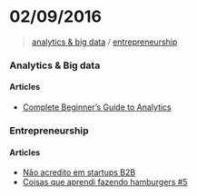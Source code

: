 # 02/09/2016

> [analytics & big data](#analytics--big-data) / [entrepreneurship](#entrepreneurship)

### Analytics & Big data

#### Articles
- [Complete Beginner’s Guide to Analytics](http://www.uxbooth.com/articles/complete-beginners-guide-to-web-analytics-and-measurement/)


### Entrepreneurship

#### Articles
- [Não acredito em startups B2B](https://medium.com/@luizgomes/n%C3%A3o-acredido-em-startups-b2b-44b80bed40c2#.c6dku4a1v)
- [Coisas que aprendi fazendo hamburgers #5](https://medium.com/perestroika-blog/coisas-que-aprendi-fazendo-hamburgers-5-7db4f2615094#.yo7208fc4)

